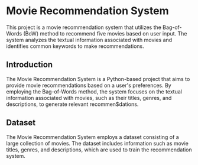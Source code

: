 # Movie Recommendation System 
This project is a movie recommendation system that utilizes the Bag-of-Words (BoW) method to recommend five movies based on user input. The system analyzes the textual information associated with movies and identifies common keywords to make recommendations.

## Introduction
The Movie Recommendation System is a Python-based project that aims to provide movie recommendations based on a user's preferences. By employing the Bag-of-Words method, the system focuses on the textual information associated with movies, such as their titles, genres, and descriptions, to generate relevant recommen$dations.

## Dataset
The Movie Recommendation System employs a dataset consisting of a large collection of movies. The dataset includes information such as movie titles, genres, and descriptions, which are used to train the recommendation system.

